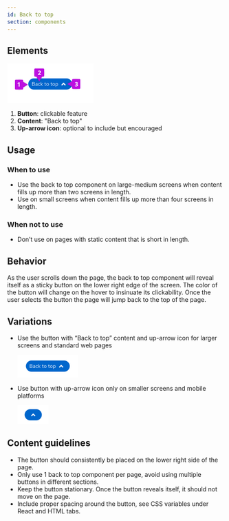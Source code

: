 ```yaml
---
id: Back to top
section: components
---
```


## Elements 

<img src="./img/elements.png" alt="image showing back to top elements " width="200" />

1. **Button**: clickable feature
2. **Content**: "Back to top"
3. **Up-arrow icon**: optional to include but encouraged

## Usage 

### When to use

* Use the back to top component on large-medium screens when content fills up more than two screens in length. 
* Use on small screens when content fills up more than four screens in length. 

### When not to use

* Don’t use on pages with static content that is short in length. 

## Behavior 
As the user scrolls down the page, the back to top component will reveal itself as a sticky button on the lower right edge of the screen. The color of the button will change on the hover to insinuate its clickability. Once the user selects the button the page will jump back to the top of the page.

## Variations
* Use the button with “Back to top” content and up-arrow icon for larger screens and standard web pages

  <img src="./img/backtotop.png" alt="image showing back to top button " width="141" />
  
* Use button with up-arrow icon only on smaller screens and mobile platforms

  <img src="./img/up-arrow.png" alt="image showing up-arrow button " width="72" />

## Content guidelines
* The button should consistently be placed on the lower right side of the page.
* Only use 1 back to top component per page, avoid using multiple buttons in different sections.
* Keep the button stationary. Once the button reveals itself, it should not move on the page.
* Include proper spacing around the button, see CSS variables under React and HTML tabs.
